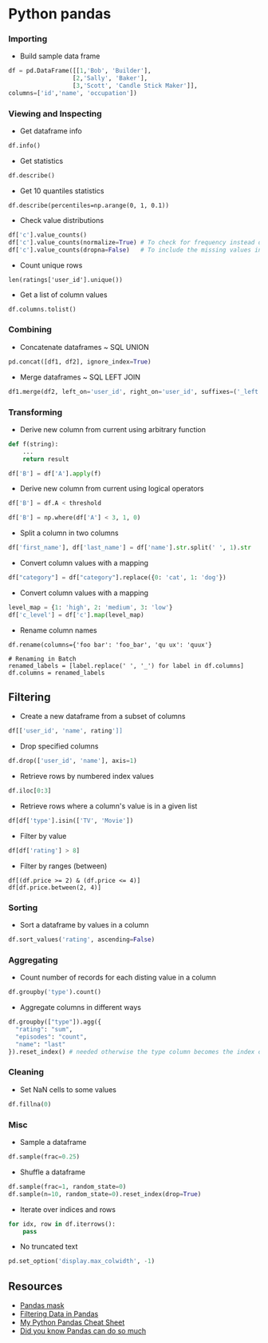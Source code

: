 # Python pandas

### Importing

* Build sample data frame
```python
df = pd.DataFrame([[1,'Bob', 'Builder'],
                  [2,'Sally', 'Baker'],
                  [3,'Scott', 'Candle Stick Maker']],
columns=['id','name', 'occupation'])
```

### Viewing and Inspecting

* Get dataframe info
```python
df.info()
```
* Get statistics
```python
df.describe()
```
* Get 10 quantiles statistics
```
df.describe(percentiles=np.arange(0, 1, 0.1))
```
* Check value distributions
```python
df['c'].value_counts()
df['c'].value_counts(normalize=True) # To check for frequency instead of raw counts
df['c'].value_counts(dropna=False)   # To include the missing values in the counts
```
* Count unique rows
```
len(ratings['user_id'].unique())
```
* Get a list of column values
```python
df.columns.tolist()
```

### Combining

* Concatenate dataframes ~ SQL UNION
```python
pd.concat([df1, df2], ignore_index=True)
```
* Merge dataframes ~ SQL LEFT JOIN
```python
df1.merge(df2, left_on='user_id', right_on='user_id', suffixes=('_left', '_right'))
```

### Transforming

* Derive new column from current using arbitrary function
```python
def f(string):
    ...
    return result

df['B'] = df['A'].apply(f)
```
* Derive new column from current using logical operators
```python
df['B'] = df.A < threshold
```
```python
df['B'] = np.where(df['A'] < 3, 1, 0)
```
* Split a column in two columns
```python
df['first_name'], df['last_name'] = df['name'].str.split(' ', 1).str
```
* Convert column values with a mapping
```python
df["category"] = df["category"].replace({0: 'cat', 1: 'dog'})
```
* Convert column values with a mapping
```python
level_map = {1: 'high', 2: 'medium', 3: 'low'}
df['c_level'] = df['c'].map(level_map)
```
* Rename column names
```
df.rename(columns={'foo bar': 'foo_bar', 'qu ux': 'quux'}

# Renaming in Batch
renamed_labels = [label.replace(' ', '_') for label in df.columns]
df.columns = renamed_labels
```

## Filtering

* Create a new dataframe from a subset of columns
```python
df[['user_id', 'name', rating']]
```
* Drop specified columns
```python
df.drop(['user_id', 'name'], axis=1)
```
* Retrieve rows by numbered index values
```python
df.iloc[0:3]
```
* Retrieve rows where a column's value is in a given list
```python
df[df['type'].isin(['TV', 'Movie'])
```
* Filter by value
```python
df[df['rating'] > 8]
```
* Filter by ranges (between)
```
df[(df.price >= 2) & (df.price <= 4)]
df[df.price.between(2, 4)]
```

### Sorting

* Sort a dataframe by values in a column
```python
df.sort_values('rating', ascending=False)
```

### Aggregating

* Count number of records for each disting value in a column
```python
df.groupby('type').count()
```
* Aggregate columns in different ways
```python
df.groupby(["type"]).agg({
  "rating": "sum",
  "episodes": "count",
  "name": "last"
}).reset_index() # needed otherwise the type column becomes the index column
```

### Cleaning

* Set NaN cells to some values
```python
df.fillna(0)
```

### Misc

* Sample a dataframe
```python
df.sample(frac=0.25)
```
* Shuffle a dataframe
```python
df.sample(frac=1, random_state=0)
df.sample(n=10, random_state=0).reset_index(drop=True)
```
* Iterate over indices and rows
```python
for idx, row in df.iterrows():
    pass
```
* No truncated text
```python
pd.set_option('display.max_colwidth', -1)
```

## Resources

* [Pandas mask](https://pythonhealthcare.org/2018/04/07/30-using-masks-to-filter-data-and-perform-search-and-replace-in-numpy-and-pandas/)
* [Filtering Data in Pandas](https://levelup.gitconnected.com/filtering-data-in-pandas-c7b60d1e1301)
* [My Python Pandas Cheat Sheet](https://towardsdatascience.com/my-python-pandas-cheat-sheet-746b11e44368)
* [Did you know Pandas can do so much](https://medium.com/fintechexplained/did-you-know-pandas-can-do-so-much-f65dc7db3051)

